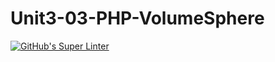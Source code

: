 # Unit3-03-PHP-VolumeSphere
[![GitHub's Super Linter](https://github.com/ICS2O-Programming-MariaG/Unit3-03-HTML-VolumeSphere/workflows/GitHub's%20Super%20Linter/badge.svg)](https://github.com/ICS2O-Programming-MariaG/Unit3-03-HTML-VolumeSphere/actions)